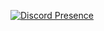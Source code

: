 [![Discord Presence](https://lanyard.cnrad.dev/api/842378070857875497)](https://discord.com/users/842378070857875497)
